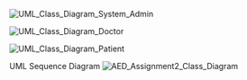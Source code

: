 ![UML_Class_Diagram_System_Admin](https://user-images.githubusercontent.com/114827668/198927684-7a697b0b-eb14-48fa-99df-57768871c171.jpg)



![UML_Class_Diagram_Doctor](https://user-images.githubusercontent.com/114827668/198927715-25d3bfd7-2086-4b34-a676-17b6950b6f85.jpg)



![UML_Class_Diagram_Patient](https://user-images.githubusercontent.com/114827668/198927723-fe1dc9c6-fd04-4bc9-acc4-4fb15fc66dbb.jpg)



UML Sequence Diagram
![AED_Assignment2_Class_Diagram](https://user-images.githubusercontent.com/114827668/198927734-585d7775-bb08-4101-bc22-c8400dc7cded.jpg)





